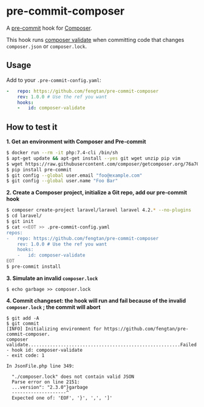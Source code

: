 # pre-commit-composer

A [pre-commit](https://pre-commit.com/) hook for [Composer](https://github.com/composer/composer).

This hook runs [composer validate](https://getcomposer.org/doc/03-cli.md#validate) when committing code that changes `composer.json` or `composer.lock`.

## Usage

Add to your `.pre-commit-config.yaml`:

```yml
-   repo: https://github.com/fengtan/pre-commit-composer
    rev: 1.0.0 # Use the ref you want
    hooks:
    -   id: composer-validate
```

## How to test it

**1. Get an environment with Composer and Pre-commit**

```sh
$ docker run --rm -it php:7.4-cli /bin/sh
$ apt-get update && apt-get install --yes git wget unzip pip vim
$ wget https://raw.githubusercontent.com/composer/getcomposer.org/76a7060ccb93902cd7576b67264ad91c8a2700e2/web/installer -O - -q | php -- --quiet && mv composer.phar /usr/local/bin/composer
$ pip install pre-commit
$ git config --global user.email "foo@example.com"
$ git config --global user.name "Foo Bar"
```

**2. Create a Composer project, initialize a Git repo, add our pre-commit hook**

```sh
$ composer create-project laravel/laravel laravel 4.2.* --no-plugins
$ cd laravel/
$ git init
$ cat <<EOT >> .pre-commit-config.yaml
repos:
-   repo: https://github.com/fengtan/pre-commit-composer
    rev: 1.0.0 # Use the ref you want
    hooks:
    -   id: composer-validate
EOT
$ pre-commit install
```

**3. Simulate an invalid `composer.lock`**

```
$ echo garbage >> composer.lock
```

**4. Commit changeset: the hook will run and fail because of the invalid `composer.lock` ; the commit will abort**

```
$ git add -A
$ git commit
[INFO] Initializing environment for https://github.com/fengtan/pre-commit-composer.
composer validate........................................................Failed
- hook id: composer-validate
- exit code: 1

In JsonFile.php line 349:
                                                 
  "./composer.lock" does not contain valid JSON  
  Parse error on line 2151:                      
  ...version": "2.3.0"}garbage                   
  --------------------^                          
  Expected one of: 'EOF', '}', ',', ']'          
```
